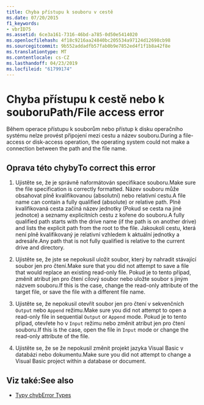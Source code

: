 ```yaml
---
title: Chyba přístupu k souboru v cestě
ms.date: 07/20/2015
f1_keywords:
- vbrID75
ms.assetid: 6ce3a161-7316-46bd-a785-0d50e5414020
ms.openlocfilehash: 4f18c9216aa24840bc205534a97124d12698cb98
ms.sourcegitcommit: 9b552addadfb57fab0b9e7852ed4f1f1b8a42f8e
ms.translationtype: MT
ms.contentlocale: cs-CZ
ms.lasthandoff: 04/23/2019
ms.locfileid: "61799174"
---
```

# <a name="pathfile-access-error"></a><span data-ttu-id="6ddba-102">Chyba přístupu k cestě nebo k souboru</span><span class="sxs-lookup"><span data-stu-id="6ddba-102">Path/File access error</span></span>
<span data-ttu-id="6ddba-103">Během operace přístupu k souborům nebo přístup k disku operačního systému nelze provést připojení mezi cestu a název souboru.</span><span class="sxs-lookup"><span data-stu-id="6ddba-103">During a file-access or disk-access operation, the operating system could not make a connection between the path and the file name.</span></span>  
  
## <a name="to-correct-this-error"></a><span data-ttu-id="6ddba-104">Oprava této chyby</span><span class="sxs-lookup"><span data-stu-id="6ddba-104">To correct this error</span></span>  
  
1. <span data-ttu-id="6ddba-105">Ujistěte se, že je správně naformátován specifikace souboru.</span><span class="sxs-lookup"><span data-stu-id="6ddba-105">Make sure the file specification is correctly formatted.</span></span> <span data-ttu-id="6ddba-106">Název souboru může obsahovat plně kvalifikovanou (absolutní) nebo relativní cestu.</span><span class="sxs-lookup"><span data-stu-id="6ddba-106">A file name can contain a fully qualified (absolute) or relative path.</span></span> <span data-ttu-id="6ddba-107">Plně kvalifikovaná cesta začíná název jednotky (Pokud se cesta na jiné jednotce) a seznamy explicitních cestu z kořene do souboru.</span><span class="sxs-lookup"><span data-stu-id="6ddba-107">A fully qualified path starts with the drive name (if the path is on another drive) and lists the explicit path from the root to the file.</span></span> <span data-ttu-id="6ddba-108">Jakoukoli cestu, která není plně kvalifikovaný je relativní vzhledem k aktuální jednotky a adresáře.</span><span class="sxs-lookup"><span data-stu-id="6ddba-108">Any path that is not fully qualified is relative to the current drive and directory.</span></span>  
  
2. <span data-ttu-id="6ddba-109">Ujistěte se, že jste se nepokusil uložit soubor, který by nahradit stávající soubor jen pro čtení.</span><span class="sxs-lookup"><span data-stu-id="6ddba-109">Make sure that you did not attempt to save a file that would replace an existing read-only file.</span></span> <span data-ttu-id="6ddba-110">Pokud je to tento případ, změnit atribut jen pro čtení cílový soubor nebo uložte soubor s jiným názvem souboru.</span><span class="sxs-lookup"><span data-stu-id="6ddba-110">If this is the case, change the read-only attribute of the target file, or save the file with a different file name.</span></span>  
  
3. <span data-ttu-id="6ddba-111">Ujistěte se, že nepokusil otevřít soubor jen pro čtení v sekvenčních `Output` nebo `Append` režimu.</span><span class="sxs-lookup"><span data-stu-id="6ddba-111">Make sure you did not attempt to open a read-only file in sequential `Output` or `Append` mode.</span></span> <span data-ttu-id="6ddba-112">Pokud je to tento případ, otevřete ho v `Input` režimu nebo změnit atribut jen pro čtení souboru.</span><span class="sxs-lookup"><span data-stu-id="6ddba-112">If this is the case, open the file in `Input` mode or change the read-only attribute of the file.</span></span>  
  
4. <span data-ttu-id="6ddba-113">Ujistěte se, že se že nepokusil změnit projekt jazyka Visual Basic v databázi nebo dokumentu.</span><span class="sxs-lookup"><span data-stu-id="6ddba-113">Make sure you did not attempt to change a Visual Basic project within a database or document.</span></span>  
  
## <a name="see-also"></a><span data-ttu-id="6ddba-114">Viz také:</span><span class="sxs-lookup"><span data-stu-id="6ddba-114">See also</span></span>

- [<span data-ttu-id="6ddba-115">Typy chyb</span><span class="sxs-lookup"><span data-stu-id="6ddba-115">Error Types</span></span>](../../../visual-basic/programming-guide/language-features/error-types.md)

